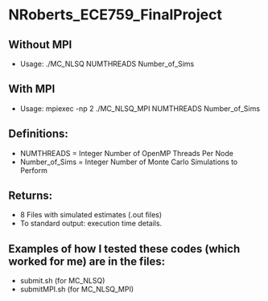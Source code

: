 # NRoberts_ECE759_FinalProject

## Without MPI
* Usage: ./MC_NLSQ NUMTHREADS Number_of_Sims

## With MPI
* Usage: mpiexec -np 2 ./MC_NLSQ_MPI NUMTHREADS Number_of_Sims

## Definitions:
* NUMTHREADS = Integer Number of OpenMP Threads Per Node
* Number_of_Sims = Integer Number of Monte Carlo Simulations to Perform

## Returns:
* 8 Files with simulated estimates (.out files)
* To standard output: execution time details.

## Examples of how I tested these codes (which worked for me) are in the files:

* submit.sh (for MC_NLSQ)
* submitMPI.sh (for MC_NLSQ_MPI)
